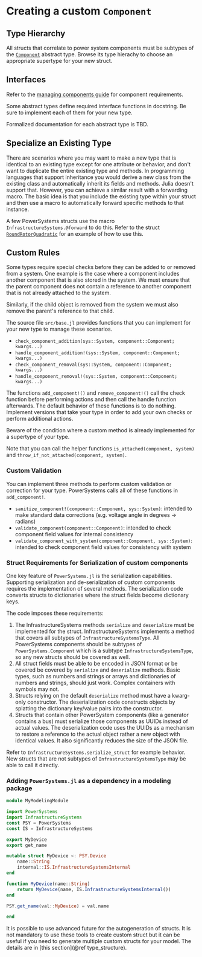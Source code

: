 # Creating a custom `Component`

## Type Hierarchy

All structs that correlate to power system components must be subtypes of the
[`Component`](@ref) abstract type. Browse its type hierachy to choose an appropriate
supertype for your new struct.

## Interfaces

Refer to the
[managing components guide](https://nrel-siip.github.io/InfrastructureSystems.jl/stable/dev_guide/components_and_container/)
for component requirements.

Some abstract types define required interface functions in docstring. Be sure
to implement each of them for your new type.

Formalized documentation for each abstract type is TBD.

## Specialize an Existing Type

There are scenarios where you may want to make a new type that is identical to
an existing type except for one attribute or behavior, and don't want to
duplicate the entire existing type and methods. In programming languages that
support inheritance you would derive a new class from the existing class and
automatically inherit its fields and methods. Julia doesn't support that.
However, you can achieve a similar result with a forwarding macro.
The basic idea is that you include the existing type within your struct and
then use a macro to automatically forward specific methods to that instance.

A few PowerSystems structs use the macro `InfrastructureSystems.@forward` to
do this. Refer to the struct [`RoundRotorQuadratic`](@ref) for an example of how to
use this.

## Custom Rules

Some types require special checks before they can be added to or removed from a
system. One example is the case where a component includes another component
that is also stored in the system. We must ensure that the parent component
does not contain a reference to another component that is not already attached
to the system.

Similarly, if the child object is removed from the system we must also remove
the parent's reference to that child.

The source file `src/base.jl` provides functions that you can implement for
your new type to manage these scenarios.

- `check_component_addition(sys::System, component::Component; kwargs...)`
- `handle_component_addition!(sys::System, component::Component; kwargs...)`
- `check_component_removal(sys::System, component::Component; kwargs...)`
- `handle_component_removal!(sys::System, component::Component; kwargs...)`

The functions `add_component!()` and `remove_component!()` call the check
function before performing actions and then call the handle function
afterwards. The default behavior of these functions is to do nothing. Implement
versions that take your type in order to add your own checks or perform
additional actions.

Beware of the condition where a custom method is already implemented for a
supertype of your type.

Note that you can call the helper functions `is_attached(component, system)`
and `throw_if_not_attached(component, system)`.

### Custom Validation

You can implement three methods to perform custom validation or correction for your type.
PowerSystems calls all of these functions in `add_component!`.

- `sanitize_component!(component::Component, sys::System)`: intended to make standard data corrections (e.g. voltage angle in degrees -> radians)
- `validate_component(component::Component)`: intended to check component field values for internal consistency
- `validate_component_with_system(component::Component, sys::System)`: intended to check component field values for consistency with system

### Struct Requirements for Serialization of custom components

One key feature of `PowerSystems.jl` is the serialization capabilities. Supporting
serialization and de-serialization of custom components requires the implementation of
several methods. The serialization code converts structs to dictionaries where the struct
fields become dictionary keys.

The code imposes these requirements:

1. The InfrastructureSystems methods `serialize` and `deserialize` must be
   implemented for the struct. InfrastructureSystems implements a method that
   covers all subtypes of `InfrastructureSystemsType`. All PowerSystems
   components should be subtypes of `PowerSystems.Component` which is a subtype
   `InfrastructureSystemsType`, so any new structs should be covered as well.
2. All struct fields must be able to be encoded in JSON format or be covered be
   covered by `serialize` and `deserialize` methods. Basic types, such as
   numbers and strings or arrays and dictionaries of numbers and strings,
   should just work. Complex containers with symbols may not.
3. Structs relying on the default `deserialize` method must have a kwarg-only
   constructor. The deserialization code constructs objects by splatting the
   dictionary key/value pairs into the constructor.
4. Structs that contain other PowerSystem components (like a generator contains
   a bus) must serialize those components as UUIDs instead of actual values.
   The deserialization code uses the UUIDs as a mechanism to restore a
   reference to the actual object rather a new object with identical values. It
   also significantly reduces the size of the JSON file.

Refer to `InfrastructureSystems.serialize_struct` for example behavior. New
structs that are not subtypes of `InfrastructureSystemsType` may be able to
call it directly.

### Adding `PowerSystems.jl` as a dependency in a modeling package

```julia
module MyModelingModule

import PowerSystems
import InfrastructureSystems
const PSY = PowerSystems
const IS = InfrastructureSystems

export MyDevice
export get_name

mutable struct MyDevice <: PSY.Device
    name::String
    internal::IS.InfrastructureSystemsInternal
end

function MyDevice(name::String)
    return MyDevice(name, IS.InfrastructureSystemsInternal())
end

PSY.get_name(val::MyDevice) = val.name

end
```

It is possible to use advanced future for the autogeneration of structs. It is not mandatory
to use these tools to create custom struct but it can be useful if you need to generate multiple
custom structs for your model. The details are in [this section](@ref type_structure).

